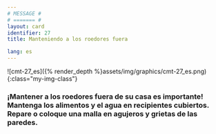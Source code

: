 ```yaml
---
# MESSAGE #
# ======= #
layout: card
identifier: 27
title: Manteniendo a los roedores fuera

lang: es
---
```


![cmt-27_es]({% render_depth %}assets/img/graphics/cmt-27_es.png){:class="my-img-class"}

### ¡Mantener a los roedores fuera de su casa es importante! Mantenga los alimentos y el agua en recipientes cubiertos. Repare o coloque una malla en agujeros y grietas de las paredes.
